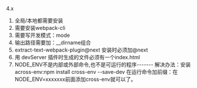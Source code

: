 4.x 
1.  全局/本地都需要安装
2. 需要安装webpack-cli
3. 需要写开发模式：mode
4. 输出路径需要加：__dirname组合
5. extract-text-webpack-plugin@next  安装时必须加@next
6. 用 devServer 插件时生成的文件必须有一个index.html
7. NODE_ENV不是内部或外部命令,也不是可运行的程序-------
    解决办法：安装across-env:npm install cross-env --save-dev
    在运行命令加前缀：在NODE_ENV=xxxxxxx前面添加cross-env就可以了。 